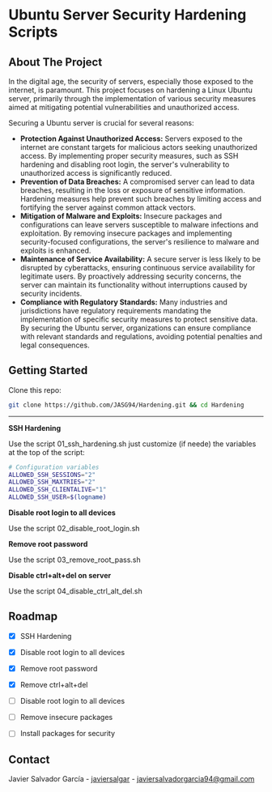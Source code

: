 # Ubuntu Server Security Hardening Scripts

## About The Project
In the digital age, the security of servers, especially those exposed to the internet, is paramount. This project focuses on hardening a Linux Ubuntu server, primarily through the implementation of various security measures aimed at mitigating potential vulnerabilities and unauthorized access.

Securing a Ubuntu server is crucial for several reasons:

* **Protection Against Unauthorized Access:** Servers exposed to the internet are constant targets for malicious actors seeking unauthorized access. By implementing proper security measures, such as SSH hardening and disabling root login, the server's vulnerability to unauthorized access is significantly reduced.
* **Prevention of Data Breaches:** A compromised server can lead to data breaches, resulting in the loss or exposure of sensitive information. Hardening measures help prevent such breaches by limiting access and fortifying the server against common attack vectors.
* **Mitigation of Malware and Exploits:** Insecure packages and configurations can leave servers susceptible to malware infections and exploitation. By removing insecure packages and implementing security-focused configurations, the server's resilience to malware and exploits is enhanced.
* **Maintenance of Service Availability:** A secure server is less likely to be disrupted by cyberattacks, ensuring continuous service availability for legitimate users. By proactively addressing security concerns, the server can maintain its functionality without interruptions caused by security incidents.
* **Compliance with Regulatory Standards:** Many industries and jurisdictions have regulatory requirements mandating the implementation of specific security measures to protect sensitive data. By securing the Ubuntu server, organizations can ensure compliance with relevant standards and regulations, avoiding potential penalties and legal consequences.


## Getting Started

Clone this repo:
```bash
git clone https://github.com/JASG94/Hardening.git && cd Hardening
```
---

**SSH Hardening**

Use the script 01_ssh_hardening.sh just customize (if neede) the variables at the top of the script:

```bash
# Configuration variables
ALLOWED_SSH_SESSIONS="2"
ALLOWED_SSH_MAXTRIES="2"
ALLOWED_SSH_CLIENTALIVE="1"
ALLOWED_SSH_USER=$(logname)
```

**Disable root login to all devices**

Use the script 02_disable_root_login.sh 

**Remove root password**

Use the script 03_remove_root_pass.sh

**Disable ctrl+alt+del on server**

Use the script 04_disable_ctrl_alt_del.sh


## Roadmap

- [x] SSH Hardening
- [x] Disable root login to all devices
- [x] Remove root password
- [x] Remove ctrl+alt+del
- [ ] Disable root login to all devices
- [ ] Remove insecure packages
- [ ] Install packages for security


## Contact

Javier Salvador García - [javiersalgar](https://www.linkedin.com/in/javiersalgar/) - javiersalvadorgarcia94@gmail.com


